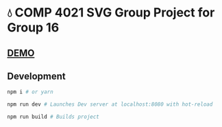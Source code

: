 # :droplet: COMP 4021 SVG Group Project for Group 16

## [DEMO](https://comp4021-svg.netlify.com/)

## Development
```bash
npm i # or yarn

npm run dev # Launches Dev server at localhost:8080 with hot-reload

npm run build # Builds project
```
